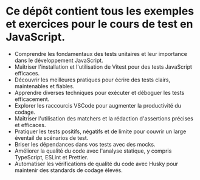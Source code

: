 # Ce dépôt contient tous les exemples et exercices pour le cours de test en JavaScript.

- Comprendre les fondamentaux des tests unitaires et leur importance dans le développement JavaScript.
- Maîtriser l'installation et l'utilisation de Vitest pour des tests JavaScript efficaces.
- Découvrir les meilleures pratiques pour écrire des tests clairs, maintenables et fiables.
- Apprendre diverses techniques pour exécuter et déboguer les tests efficacement.
- Explorer les raccourcis VSCode pour augmenter la productivité du codage.
- Maîtriser l'utilisation des matchers et la rédaction d'assertions précises et efficaces.
- Pratiquer les tests positifs, négatifs et de limite pour couvrir un large éventail de scénarios de test.
- Briser les dépendances dans vos tests avec des mocks.
- Améliorer la qualité du code avec l'analyse statique, y compris TypeScript, ESLint et Prettier.
- Automatiser les vérifications de qualité du code avec Husky pour maintenir des standards de codage élevés.
